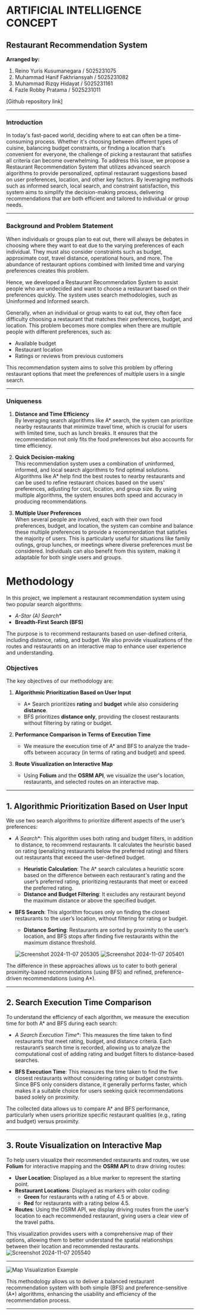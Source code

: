 # ARTIFICIAL INTELLIGENCE CONCEPT  
## Restaurant Recommendation System  

**Arranged by:**  
1. Reino Yuris Kusumanegara / 5025231075  
2. Muhammad Hanif Fakhriansyah / 5025231082  
3. Muhammad Rizqy Hidayat / 5025231161  
4. Fazle Robby Pratama / 5025231011  

[Github repository link]

---

### Introduction

In today's fast-paced world, deciding where to eat can often be a time-consuming process. Whether it's choosing between different types of cuisine, balancing budget constraints, or finding a location that's convenient for everyone, the challenge of picking a restaurant that satisfies all criteria can become overwhelming. To address this issue, we propose a Restaurant Recommendation System that utilizes advanced search algorithms to provide personalized, optimal restaurant suggestions based on user preferences, location, and other key factors. By leveraging methods such as informed search, local search, and constraint satisfaction, this system aims to simplify the decision-making process, delivering recommendations that are both efficient and tailored to individual or group needs.

---

### Background and Problem Statement

When individuals or groups plan to eat out, there will always be debates in choosing where they want to eat due to the varying preferences of each individual. They must also consider constraints such as budget, approximate cost, travel distance, operational hours, and more. The abundance of restaurant options combined with limited time and varying preferences creates this problem.

Hence, we developed a Restaurant Recommendation System to assist people who are undecided and want to choose a restaurant based on their preferences quickly. The system uses search methodologies, such as Uninformed and Informed search.

Generally, when an individual or group wants to eat out, they often face difficulty choosing a restaurant that matches their preferences, budget, and location. This problem becomes more complex when there are multiple people with different preferences, such as:

- Available budget  
- Restaurant location  
- Ratings or reviews from previous customers  

This recommendation system aims to solve this problem by offering restaurant options that meet the preferences of multiple users in a single search.

---

### Uniqueness

1. **Distance and Time Efficiency**  
   By leveraging search algorithms like A* search, the system can prioritize nearby restaurants that minimize travel time, which is crucial for users with limited time, such as lunch breaks. It ensures that the recommendation not only fits the food preferences but also accounts for time efficiency.

2. **Quick Decision-making**  
   This recommendation system uses a combination of uninformed, informed, and local search algorithms to find optimal solutions. Algorithms like A* help find the best routes to nearby restaurants and can be used to refine restaurant choices based on the users' preferences, adjusting for cost, location, and group size. By using multiple algorithms, the system ensures both speed and accuracy in producing recommendations.

3. **Multiple User Preferences**  
   When several people are involved, each with their own food preferences, budget, and location, the system can combine and balance these multiple preferences to provide a recommendation that satisfies the majority of users. This is particularly useful for situations like family outings, group lunches, or meetings where diverse preferences must be considered. Individuals can also benefit from this system, making it adaptable for both single users and groups.


# Methodology

In this project, we implement a restaurant recommendation system using two popular search algorithms:

- **A-Star (A*) Search**
- **Breadth-First Search (BFS)**

The purpose is to recommend restaurants based on user-defined criteria, including distance, rating, and budget. We also provide visualizations of the routes and restaurants on an interactive map to enhance user experience and understanding.

### Objectives

The key objectives of our methodology are:

1. **Algorithmic Prioritization Based on User Input**
   - A* Search prioritizes **rating** and **budget** while also considering **distance**.
   - BFS prioritizes **distance only**, providing the closest restaurants without filtering by rating or budget.

2. **Performance Comparison in Terms of Execution Time**
   - We measure the execution time of A* and BFS to analyze the trade-offs between accuracy (in terms of rating and budget) and speed.

3. **Route Visualization on Interactive Map**
   - Using **Folium** and the **OSRM API**, we visualize the user's location, restaurants, and selected routes on an interactive map.

---

## 1. Algorithmic Prioritization Based on User Input

We use two search algorithms to prioritize different aspects of the user’s preferences:

- **A* Search**: This algorithm uses both rating and budget filters, in addition to distance, to recommend restaurants. It calculates the heuristic based on rating (penalizing restaurants below the preferred rating) and filters out restaurants that exceed the user-defined budget.
  
  - **Heuristic Calculation**: The A* search calculates a heuristic score based on the difference between each restaurant's rating and the user’s preferred rating, prioritizing restaurants that meet or exceed the preferred rating.
  - **Distance and Budget Filtering**: It excludes any restaurant beyond the maximum distance or above the specified budget.

- **BFS Search**: This algorithm focuses only on finding the closest restaurants to the user’s location, without filtering for rating or budget.
  
  - **Distance Sorting**: Restaurants are sorted by proximity to the user’s location, and BFS stops after finding five restaurants within the maximum distance threshold.

  ![Screenshot 2024-11-07 205305](https://github.com/user-attachments/assets/eabff204-a5b0-4080-a8d9-7b5a1c5584d1)
  ![Screenshot 2024-11-07 205401](https://github.com/user-attachments/assets/2bab137f-e7ab-4157-aea7-a186f35af3ad)


The difference in these approaches allows us to cater to both general proximity-based recommendations (using BFS) and refined, preference-driven recommendations (using A*).

---

## 2. Search Execution Time Comparison

To understand the efficiency of each algorithm, we measure the execution time for both A* and BFS during each search:

- **A* Search Execution Time**: This measures the time taken to find restaurants that meet rating, budget, and distance criteria. Each restaurant’s search time is recorded, allowing us to analyze the computational cost of adding rating and budget filters to distance-based searches.

- **BFS Execution Time**: This measures the time taken to find the five closest restaurants without considering rating or budget constraints. Since BFS only considers distance, it generally performs faster, which makes it a suitable choice for users seeking quick recommendations based solely on proximity.

The collected data allows us to compare A* and BFS performance, particularly when users prioritize specific restaurant qualities (e.g., rating and budget) versus proximity.

---

## 3. Route Visualization on Interactive Map

To help users visualize their recommended restaurants and routes, we use **Folium** for interactive mapping and the **OSRM API** to draw driving routes:

- **User Location**: Displayed as a blue marker to represent the starting point.
- **Restaurant Locations**: Displayed as markers with color coding:
  - **Green** for restaurants with a rating of 4.5 or above.
  - **Red** for restaurants with a rating below 4.5.
- **Routes**: Using the OSRM API, we display driving routes from the user’s location to each recommended restaurant, giving users a clear view of the travel paths.

This visualization provides users with a comprehensive map of their options, allowing them to better understand the spatial relationships between their location and recommended restaurants.
![Screenshot 2024-11-07 205540](https://github.com/user-attachments/assets/1eb2449e-b9af-45c8-abbd-de7666b6a1ae)

---

![Map Visualization Example](path/to/map_visualization_image.png)

This methodology allows us to deliver a balanced restaurant recommendation system with both simple (BFS) and preference-sensitive (A*) algorithms, enhancing the usability and efficiency of the recommendation process.

---


